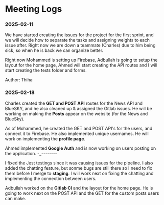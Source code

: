 # Meeting Logs

### 2025-02-11

We have started creating the issues for the project for the first sprint, and we will decide how to separate the tasks and assigning weights to each issue after. Right now we are down a teammate (Charles) due to him being sick, so when he is back we can organize better.

Right now Mohammed is setting up Firebase, Adbullah is going to setup the layout for the home page, Ahmed will start creating the API routes and I will start creating the tests folder and forms.

Author: Thiha

### 2025-02-18

Charles created the **GET and POST API** routes for the News API and BlueSKY, and he also cleaned up & assigned the Gitlab issues. He will be working on making the **Posts** appear on the website (for the News and BlueSky).

As of Mohammed, he created the GET and POST API's for the users, and connect it to Firebase. He also implemented unique usernames. He will work on implementing the **profile page**.

Ahmed implemented **Google Auth** and is now working on users posting on the application. -_--------

I fixed the Jest testings since it was causing issues for the pipeline. I also added the chatting feature, but sonme bugs are still there so I need to fix them before I merge to **staging**. I will work next on fixing the chatting and implementing the connection between users.

Adbullah worked on the **Gitlab CI** and the layout for the home page. He is going to work next on the POST API and the GET for the custom posts users can make.